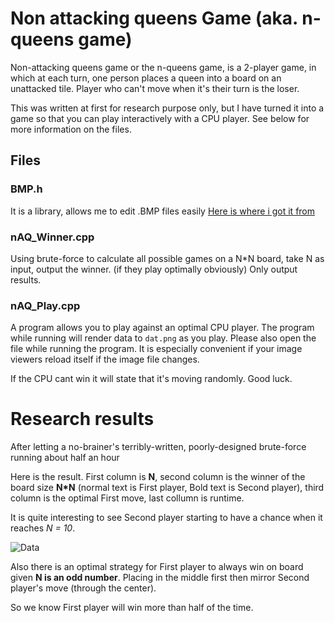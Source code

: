 # Non attacking queens Game (aka. n-queens game)
Non-attacking queens game or the n-queens game, is a 2-player game, in which at each turn, one person places a queen into a board on an unattacked tile. Player who can't move when it's their turn is the loser.

This was written at first for research purpose only, but I have turned it into a game so that you can play interactively with a CPU player. See below for more information on the files.

## Files
### BMP.h
It is a library, allows me to edit .BMP files easily
[Here is where i got it from](https://github.com/sol-prog/cpp-bmp-images/blob/master/BMP.h)

### nAQ_Winner.cpp
Using brute-force to calculate all possible games on a N\*N board, take N as input, output the winner. (if they play optimally obviously)
Only output results.

### nAQ_Play.cpp
A program allows you to play against an optimal CPU player. The program while running will render data to `dat.png` as you play. Please also open the file while running the program. It is especially convenient if your image viewers reload itself if the image file changes.

If the CPU cant win it will state that it's moving randomly. Good luck.

# Research results
After letting a no-brainer's terribly-written, poorly-designed brute-force running about half an hour

Here is the result. First column is **N**, second column is the winner of the board size **N\*N** (normal text is First player, Bold text is Second player), third column is the optimal First move, last collumn is runtime.

It is quite interesting to see Second player starting to have a chance when it reaches *N = 10*.

![Data](https://github.com/nvatuan/nonAttackingQueensGame_mytake/blob/master/dat.png)

Also there is an optimal strategy for First player to always win on board given **N is an odd number**. Placing in the middle first then mirror Second player's move (through the center). 

So we know First player will win more than half of the time.
